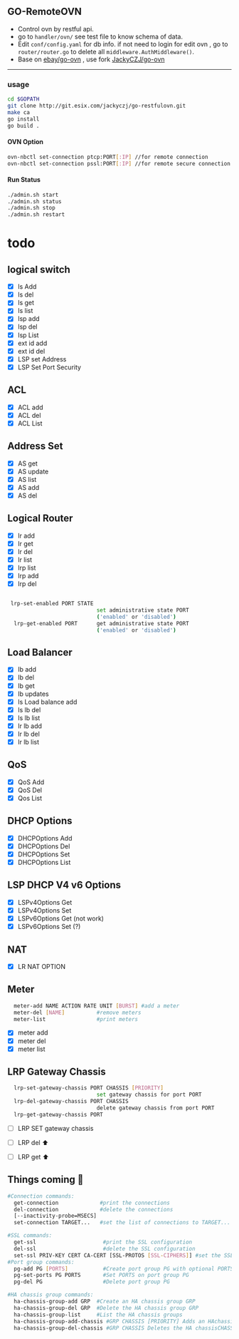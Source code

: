 ## GO-RemoteOVN

- Control ovn by restful api. 
- go to `handler/ovn/` see test file to know schema of data. 
- Edit `conf/config.yaml` for db info.
if not need to login for edit ovn , go to ``router/router.go`` to delete all ``middleware.AuthMiddleware()``.
- Base on [ebay/go-ovn](https://github.com/ebay/go-ovn) , use fork [JackyCZJ/go-ovn](https://www.github.com/jackyczj/go-ovn)

----------------------
### usage

```bash
cd $GOPATH
git clone http://git.esix.com/jackyczj/go-restfulovn.git
make ca
go install
go build .
```
#### OVN Option
```bash
ovn-nbctl set-connection ptcp:PORT[:IP] //for remote connection
ovn-nbctl set-connection pssl:PORT[:IP] //for remote secure connection
```
 

#### Run Status
```bash
./admin.sh start
./admin.sh status
./admin.sh stop
./admin.sh restart
```
todo
====
logical switch
--
- [x] ls Add
- [x] ls del
- [x] ls get
- [x] ls list
- [x] lsp add
- [x] lsp del
- [x] lsp List
- [x] ext id add
- [x] ext id del
- [x] LSP set Address
- [x] LSP Set Port Security

ACL
--
- [x] ACL add
- [x] ACL del
- [x] ACL List

Address Set
--
- [x] AS get
- [x] AS update
- [x] AS list
- [x] AS add
- [x] AS del

Logical Router
--
- [x] lr add
- [x] lr get
- [x] lr del
- [x] lr list
- [x] lrp list 
- [x] lrp add
- [x] lrp del
```bash

 lrp-set-enabled PORT STATE
                            set administrative state PORT
                            ('enabled' or 'disabled')
  lrp-get-enabled PORT      get administrative state PORT
                            ('enabled' or 'disabled')
```

Load Balancer
--
- [x] lb add
- [x] lb del
- [x] lb get
- [x] lb updates
- [x] ls Load balance add
- [x] ls lb del
- [x] ls lb list
- [x] lr lb add
- [x] lr lb del
- [x] lr lb list

QoS
--
- [x] QoS Add
- [x] QoS Del
- [x] Qos List

DHCP Options
--
- [x] DHCPOptions Add
- [x] DHCPOptions Del
- [x] DHCPOptions Set
- [x] DHCPOptions List

LSP DHCP V4 v6 Options
--
- [x] LSPv4Options Get
- [x] LSPv4Options Set
- [x] LSPv6Options Get (not work)
- [x] LSPv6Options Set (?)

NAT
--
- [x] LR NAT OPTION

Meter
--
```bash
  meter-add NAME ACTION RATE UNIT [BURST] #add a meter
  meter-del [NAME]          #remove meters
  meter-list                #print meters
```
- [x] meter add
- [x] meter del
- [x] meter list

LRP Gateway Chassis
--
```bash
  lrp-set-gateway-chassis PORT CHASSIS [PRIORITY]
                            set gateway chassis for port PORT
  lrp-del-gateway-chassis PORT CHASSIS
                            delete gateway chassis from port PORT
  lrp-get-gateway-chassis PORT
```
- [ ] LRP SET gateway chassis
- [ ] LRP del ⬆️
- [ ] LRP get ⬆️



Things coming 🤣
--
```bash
#Connection commands:
  get-connection             #print the connections
  del-connection             #delete the connections
  [--inactivity-probe=MSECS]
  set-connection TARGET...   #set the list of connections to TARGET...

#SSL commands:
  get-ssl                     #print the SSL configuration
  del-ssl                     #delete the SSL configuration
  set-ssl PRIV-KEY CERT CA-CERT [SSL-PROTOS [SSL-CIPHERS]] #set the SSL configuration
#Port group commands:
  pg-add PG [PORTS]           #Create port group PG with optional PORTS
  pg-set-ports PG PORTS       #Set PORTS on port group PG
  pg-del PG                   #Delete port group PG

#HA chassis group commands:
  ha-chassis-group-add GRP  #Create an HA chassis group GRP
  ha-chassis-group-del GRP  #Delete the HA chassis group GRP
  ha-chassis-group-list     #List the HA chassis groups
  ha-chassis-group-add-chassis #GRP CHASSIS [PRIORITY] Adds an HAchassis with optional PRIORITY to the HA chassis group GRP
  ha-chassis-group-del-chassis #GRP CHASSIS Deletes the HA chassisCHASSIS from the HA chassis group GRP
```